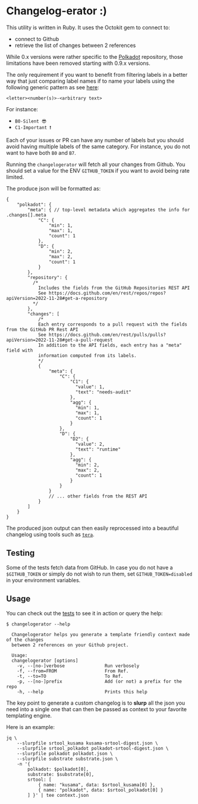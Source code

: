# Changelog-erator :)

This utility is written in Ruby. It uses the Octokit gem to connect to:
- connect to Github
- retrieve the list of changes between 2 references

While 0.x versions were rather specific to the [Polkadot](https://github.com/paritytech/polkadot) repository, those limitations have been removed starting with 0.9.x versions.

The only requirement if you want to benefit from filtering labels in a better way that just comparing label names if to name your labels using the following generic pattern as see [here](https://github.com/paritytech/polkadot/labels):

`<letter><number(s)>-<arbitrary text>`

For instance:

- `B0-Silent 😎`
- `C1-Important ❗️`

Each of your issues or PR can have any number of labels but you should avoid having multiple labels of the same category. For instance, you do not want to have both `B0` and `B7`.

Running the `changelogerator` will fetch all your changes from Github. You should set a value for the ENV `GITHUB_TOKEN` if you want to avoid being rate limited.

The produce json will be formatted as:

```jsonc
{
    "polkadot": {
        "meta": { // top-level metadata which aggregates the info for .changes[].meta
            "C": {
                "min": 1,
                "max": 1,
                "count": 1
            },
            "D": {
                "min": 2,
                "max": 2,
                "count": 1
            }
        },
        "repository": {
          /*
            Includes the fields from the GitHub Repositories REST API
            See https://docs.github.com/en/rest/repos/repos?apiVersion=2022-11-28#get-a-repository
          */
        },
        "changes": [
            /*
            Each entry corresponds to a pull request with the fields from the GitHub PR Rest API
            See https://docs.github.com/en/rest/pulls/pulls?apiVersion=2022-11-28#get-a-pull-request
            In addition to the API fields, each entry has a "meta" field with
            information computed from its labels.
            */
            {
                "meta": {
                    "C": {
                        "C1": {
                          "value": 1,
                          "text": "needs-audit"
                        },
                        "agg": {
                          "min": 1,
                          "max": 1,
                          "count": 1
                        }
                    },
                    "D": {
                        "D2": {
                          "value": 2,
                          "text": "runtime"
                        },
                        "agg": {
                          "min": 2,
                          "max": 2,
                          "count": 1
                        }
                    }
                }
                // ... other fields from the REST API
            }
        ]
    }
}
```

The produced json output can then easily reprocessed into a beautiful changelog using tools such as [`tera`](https://github.com/chevdor/tera-cli).

## Testing

Some of the tests fetch data from GitHub. In case you do not have a
`$GITHUB_TOKEN` or simply do not wish to run them, set `GITHUB_TOKEN=disabled`
in your environment variables.

## Usage

You can check out the [tests](./test) to see it in action or query the help:

```
$ changelogerator --help

  Changelogerator helps you generate a template friendly context made of the changes
  between 2 references on your Github project.

  Usage:
  changelogerator [options]
    -v, --[no-]verbose               Run verbosely
    -f, --from=FROM                  From Ref.
    -t, --to=TO                      To Ref.
    -p, --[no-]prefix                Add (or not) a prefix for the repo
    -h, --help                       Prints this help
```

The key point to generate a custom changelog is to **slurp** all the json you need into a single one that can then be passed as context to your favorite templating engine.

Here is an example:

```
jq \
    --slurpfile srtool_kusama kusama-srtool-digest.json \
    --slurpfile srtool_polkadot polkadot-srtool-digest.json \
    --slurpfile polkadot polkadot.json \
    --slurpfile substrate substrate.json \
    -n '{
        polkadot: $polkadot[0],
        substrate: $substrate[0],
        srtool: [
            { name: "kusama", data: $srtool_kusama[0] },
            { name: "polkadot", data: $srtool_polkadot[0] }
        ] }' | tee context.json
```
